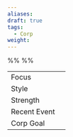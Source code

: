 ```yaml
---
aliases: 
draft: true
tags:
  - Corp
weight:
---
```

%%
%%

|                                          |     |
| ---------------------------------------- | --- |
| <span class="leftTH">Focus</span>        |     |
| <span class="leftTH">Style</span>        |     |
| <span class="leftTH">Strength</span>     |     |
| <span class="leftTH">Recent Event</span> |     |
| <span class="leftTH">Corp Goal</span>    |     |

